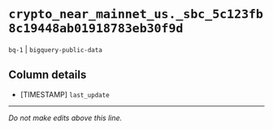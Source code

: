 # `crypto_near_mainnet_us._sbc_5c123fb8c19448ab01918783eb30f9d`
`bq-1` | `bigquery-public-data`

## Column details
* [TIMESTAMP] `last_update`

-------------------------------------------------------------------------------
*Do not make edits above this line.*
